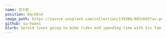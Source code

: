 ```yaml
---
name: 정수환
position: BackEnd
image_path: https://source.unsplash.com/collection/139386/603x603?a=.png
github: su-hwani
blurb: Gerald loves going to bike rides and spending time with his family.
---
```


